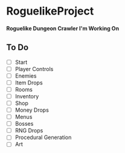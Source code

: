 # RoguelikeProject
#### Roguelike Dungeon Crawler I'm Working On

## To Do

- [ ] Start
- [ ] Player Controls
- [ ] Enemies
- [ ] Item Drops
- [ ] Rooms
- [ ] Inventory
- [ ] Shop
- [ ] Money Drops
- [ ] Menus
- [ ] Bosses
- [ ] RNG Drops
- [ ] Procedural Generation
- [ ] Art
